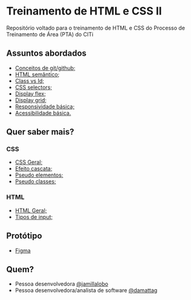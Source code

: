 # Treinamento de HTML e CSS II
Repositório voltado para o treinamento de HTML e CSS do Processo de Treinamento de Área (PTA) do CITi

## Assuntos abordados
- <a href="https://www.notion.so/citiufpe/Git-e-GitHub-Avan-ado-6801e8b9eb6a497f95f62490131467f5"> Conceitos de git/github; </a>
- <a href="https://www.devmedia.com.br/html-semantico-conheca-os-elementos-semanticos-da-html5/38065"> HTML semântico; </a>
- <a href="https://www.educative.io/answers/class-and-id-selectors-in-css"> Class vs Id; </a>
- <a href="https://developer.mozilla.org/en-US/docs/Learn/CSS/Building_blocks/Selectors"> CSS selectors; </a>
- <a href="https://origamid.com/projetos/flexbox-guia-completo/"> Display flex; </a>
- <a href="https://www.origamid.com/projetos/css-grid-layout-guia-completo/"> Display grid; </a>
- <a href="https://developer.mozilla.org/pt-BR/docs/Learn/CSS/CSS_layout/Responsive_Design"> Responsividade básica; </a>
- <a href="https://developer.mozilla.org/pt-BR/docs/Learn/Accessibility/HTML"> Acessibilidade básica. </a>

## Quer saber mais?
### CSS
- <a href="https://developer.mozilla.org/pt-BR/docs/Web/CSS"> CSS Geral; </a>
- <a href="https://medium.com/jaguaribetech/efeito-cascata-no-css-c55bda0a2ed4"> Efeito cascata; </a>
- <a href="https://www.devmedia.com.br/css-conheca-os-pseudo-elementos/38183"> Pseudo elementos; </a>
- <a href="https://developer.mozilla.org/pt-BR/docs/Web/CSS/Pseudo-classes"> Pseudo classes; </a>

### HTML
- <a href="https://developer.mozilla.org/pt-BR/docs/Web/HTML"> HTML Geral; </a>
- <a href="https://ayltoninacio.com.br/blog/tipos-de-input-html"> Tipos de input; </a>

## Protótipo
- <a href="https://www.figma.com/file/m7YeWlZU1GpjPbqkhFdXSj/PTA-de-Dev?node-id=0%3A1&mode=dev"> Figma </a>

## Quem?
- Pessoa desenvolvedora <a href="https://github.com/jamillalobo"> @jamillalobo </a>
- Pessoa desenvolvedora/analista de software <a href="https://github.com/damattag"> @damattag </a>
